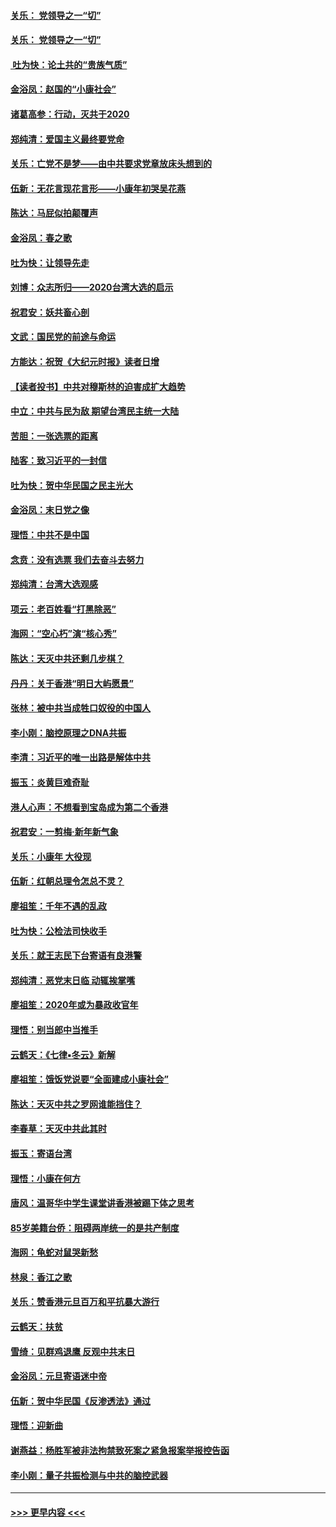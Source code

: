 #### [关乐： 党领导之一“切”](../pages/nsc993/n11805439.md?t=01200411) 
#### [关乐： 党领导之一“切”](../pages/nsc993/n11804505.md?t=01200411) 
#### [ 吐为快：论土共的“贵族气质”](../pages/nsc993/n11804490.md?t=01200411) 
#### [金浴凤：赵国的“小康社会”](../pages/nsc993/n11804452.md?t=01200411) 
#### [诸葛高参：行动，灭共于2020](../pages/nsc993/n11804120.md?t=01200411) 
#### [郑纯清：爱国主义最终要党命](../pages/nsc993/n11802197.md?t=01200411) 
#### [关乐：亡党不是梦——由中共要求党章放床头想到的](../pages/nsc993/n11802156.md?t=01200411) 
#### [伍新：无花言现花言形——小康年初哭吴花燕](../pages/nsc993/n11800044.md?t=01200411) 
#### [陈达：马屁似拍颠覆声](../pages/nsc993/n11800010.md?t=01200411) 
#### [金浴凤：春之歌](../pages/nsc993/n11797687.md?t=01200411) 
#### [吐为快：让领导先走](../pages/nsc993/n11797512.md?t=01200411) 
#### [刘博：众志所归——2020台湾大选的启示](../pages/nsc993/n11796878.md?t=01200411) 
#### [祝君安：妖共畜心剖](../pages/nsc993/n11794273.md?t=01200411) 
#### [文武：国民党的前途与命运](../pages/nsc993/n11794198.md?t=01200411) 
#### [方能达：祝贺《大纪元时报》读者日增](../pages/nsc993/n11793807.md?t=01200411) 
#### [【读者投书】中共对穆斯林的迫害成扩大趋势](../pages/nsc993/n11791371.md?t=01200411) 
#### [中立：中共与民为敌 期望台湾民主统一大陆](../pages/nsc993/n11790392.md?t=01200411) 
#### [苦胆：一张选票的距离](../pages/nsc993/n11788914.md?t=01200411) 
#### [陆客：致习近平的一封信](../pages/nsc993/n11788867.md?t=01200411) 
#### [吐为快：贺中华民国之民主光大](../pages/nsc993/n11788618.md?t=01200411) 
#### [金浴凤：末日党之像](../pages/nsc993/n11787475.md?t=01200411) 
#### [理悟：中共不是中国](../pages/nsc993/n11787463.md?t=01200411) 
#### [念贲：没有选票  我们去奋斗去努力](../pages/nsc993/n11787398.md?t=01200411) 
#### [郑纯清：台湾大选观感](../pages/nsc993/n11786210.md?t=01200411) 
#### [项云：老百姓看“打黑除恶”](../pages/nsc993/n11785398.md?t=01200411) 
#### [海网：“空心朽”演“核心秀”](../pages/nsc993/n11783874.md?t=01200411) 
#### [陈达：天灭中共还剩几步棋？](../pages/nsc993/n11783719.md?t=01200411) 
#### [丹丹：关于香港“明日大屿愿景”](../pages/nsc993/n11783273.md?t=01200411) 
#### [张林：被中共当成牲口奴役的中国人](../pages/nsc993/n11782397.md?t=01200411) 
#### [李小刚：脑控原理之DNA共振](../pages/nsc993/n11780962.md?t=01200411) 
#### [李清：习近平的唯一出路是解体中共](../pages/nsc993/n11780866.md?t=01200411) 
#### [振玉：炎黄巨难奇耻](../pages/nsc993/n11779632.md?t=01200411) 
#### [港人心声：不想看到宝岛成为第二个香港](../pages/nsc993/n11778817.md?t=01200411) 
#### [祝君安：一剪梅‧新年新气象](../pages/nsc993/n11776340.md?t=01200411) 
#### [关乐：小康年 大役现](../pages/nsc993/n11774213.md?t=01200411) 
#### [伍新：红朝总理令怎总不灵？](../pages/nsc993/n11770813.md?t=01200411) 
#### [廖祖笙：千年不遇的乱政](../pages/nsc993/n11770373.md?t=01200411) 
#### [吐为快：公检法司快收手](../pages/nsc993/n11770359.md?t=01200411) 
#### [关乐：就王志民下台寄语有良港警](../pages/nsc993/n11769903.md?t=01200411) 
#### [郑纯清：恶党末日临 动辄挨掌嘴](../pages/nsc993/n11769356.md?t=01200411) 
#### [廖祖笙：2020年或为暴政收官年](../pages/nsc993/n11768216.md?t=01200411) 
#### [理悟：别当郎中当推手](../pages/nsc993/n11768243.md?t=01200411) 
#### [云鹤天：《七律▪冬云》新解](../pages/nsc993/n11768204.md?t=01200411) 
#### [廖祖笙：饿饭党说要“全面建成小康社会”](../pages/nsc993/n11767482.md?t=01200411) 
#### [陈达：天灭中共之罗网谁能挡住？](../pages/nsc993/n11767465.md?t=01200411) 
#### [李春草：天灭中共此其时](../pages/nsc993/n11767452.md?t=01200411) 
#### [振玉：寄语台湾](../pages/nsc993/n11767432.md?t=01200411) 
#### [理悟：小康在何方](../pages/nsc993/n11767394.md?t=01200411) 
#### [唐风：温哥华中学生课堂讲香港被踢下体之思考](../pages/nsc993/n11766848.md?t=01200411) 
#### [85岁美籍台侨：阻碍两岸统一的是共产制度](../pages/nsc993/n11765043.md?t=01200411) 
#### [海网：龟蛇对鼠哭新愁](../pages/nsc993/n11764895.md?t=01200411) 
#### [林泉：香江之歌](../pages/nsc993/n11764415.md?t=01200411) 
#### [关乐：赞香港元旦百万和平抗暴大游行](../pages/nsc993/n11764382.md?t=01200411) 
#### [云鹤天：扶贫](../pages/nsc993/n11764245.md?t=01200411) 
#### [雪绮：见群鸡退鹰  反观中共末日](../pages/nsc993/n11762112.md?t=01200411) 
#### [金浴凤：元旦寄语迷中帝](../pages/nsc993/n11761788.md?t=01200411) 
#### [伍新：贺中华民国《反渗透法》通过](../pages/nsc993/n11761994.md?t=01200411) 
#### [理悟：迎新曲](../pages/nsc993/n11761152.md?t=01200411) 
#### [谢燕益：杨胜军被非法拘禁致死案之紧急报案举报控告函](../pages/nsc993/n11756134.md?t=01200411) 
#### [李小刚：量子共振检测与中共的脑控武器](../pages/nsc993/n11754518.md?t=01200411) 

----
#### [ >>> 更早内容 <<< ](../indexes/nsc993-earlier.md)

